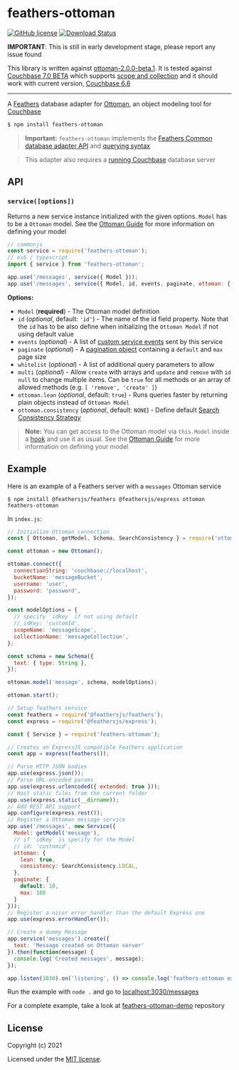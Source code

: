 # feathers-ottoman

[![GitHub license](https://img.shields.io/github/license/bwgjoseph/feathers-ottoman?style=flat-square)](https://github.com/bwgjoseph/feathers-ottoman/blob/master/LICENSE)
[![Download Status](https://img.shields.io/npm/dm/feathers-ottoman.svg?style=flat-square)](https://www.npmjs.com/package/feathers-ottoman)

__IMPORTANT__: This is still in early development stage, please report any issue found

This library is written against [ottoman-2.0.0-beta.1](https://github.com/couchbaselabs/node-ottoman). It is tested against [Couchbase 7.0 BETA](https://docs.couchbase.com/server/7.0/introduction/intro.html) which supports [scope and collection](https://docs.couchbase.com/server/7.0/learn/data/scopes-and-collections.html) and it should work with current version, [Couchbase 6.6](https://docs.couchbase.com/server/current/introduction/intro.html)

---

A [Feathers](https://feathersjs.com) database adapter for [Ottoman](https://ottomanjs.com/), an object modeling tool for [Couchbase](https://www.couchbase.com/)

```bash
$ npm install feathers-ottoman
```

> __Important:__ `feathers-ottoman` implements the [Feathers Common database adapter API](https://docs.feathersjs.com/api/databases/common.html) and [querying syntax](https://docs.feathersjs.com/api/databases/querying.html)

> This adapter also requires a [running Couchbase](https://docs.couchbase.com/tutorials/getting-started-ce/index.html) database server

## API

### `service([options])`

Returns a new service instance initialized with the given options. `Model` has to be a `Ottoman` model. See the [Ottoman Guide](https://ottomanjs.com/guides/schema.html#defining-your-schema) for more information on defining your model

```js
// commonjs
const service = require('feathers-ottoman');
// es6 / typescript
import { service } from 'feathers-ottoman';

app.use('/messages', service({ Model }));
app.use('/messages', service({ Model, id, events, paginate, ottoman: { lean, consistency } }));
```

__Options:__

- `Model` (**required**) - The Ottoman model definition
- `id` (*optional*, default: `'id'`) - The name of the id field property. Note that the `id` has to be also define when initializing the `Ottoman Model` if not using default value
- `events` (*optional*) - A list of [custom service events](https://docs.feathersjs.com/api/events.html#custom-events) sent by this service
- `paginate` (*optional*) - A [pagination object](https://docs.feathersjs.com/api/databases/common.html#pagination) containing a `default` and `max` page size
- `whitelist` (*optional*) - A list of additional query parameters to allow
- `multi` (*optional*) - Allow `create` with arrays and `update` and `remove` with `id` `null` to change multiple items. Can be `true` for all methods or an array of allowed methods (e.g. `[ 'remove', 'create' ]`)
- `ottoman.lean` (*optional*, default: `true`) - Runs queries faster by returning plain objects instead of `Ottoman Model`
- `ottoman.consistency` (*optional*, default: `NONE`) - Define default [Search Consistency Strategy](https://docs.couchbase.com/server/current/learn/services-and-indexes/indexes/index-replication.html#index-consistency)

> **Note:** You can get access to the Ottoman model via `this.Model` inside a [hook](https://docs.feathersjs.com/api/hooks.html) and use it as usual. See the [Ottoman Guide](https://ottomanjs.com/guides/schema.html#defining-your-schema) for more information on defining your model

## Example

Here is an example of a Feathers server with a `messages` Ottoman service

```
$ npm install @feathersjs/feathers @feathersjs/express ottoman feathers-ottoman
```

In `index.js`:

```js
// Initialize Ottoman connection
const { Ottoman, getModel, Schema, SearchConsistency } = require('ottoman');

const ottoman = new Ottoman();

ottoman.connect({
  connectionString: 'couchbase://localhost',
  bucketName: 'messageBucket',
  username: 'user',
  password: 'password',
});

const modelOptions = {
  // specify `idKey` if not using default
  // idKey: 'customId',
  scopeName: 'messageScope',
  collectionName: 'messageCollection',
};

const schema = new Schema({
  text: { type: String },
});

ottoman.model('message', schema, modelOptions);

ottoman.start();

// Setup feathers service
const feathers = require('@feathersjs/feathers');
const express = require('@feathersjs/express');

const { Service } = require('feathers-ottoman');

// Creates an ExpressJS compatible Feathers application
const app = express(feathers());

// Parse HTTP JSON bodies
app.use(express.json());
// Parse URL-encoded params
app.use(express.urlencoded({ extended: true }));
// Host static files from the current folder
app.use(express.static(__dirname));
// Add REST API support
app.configure(express.rest());
// Register a Ottoman message service
app.use('/messages', new Service({
  Model: getModel('message'),
  // if `idKey` is specify for the Model
  // id: 'customid',
  ottoman: {
    lean: true,
    consistency: SearchConsistency.LOCAL,
  },
  paginate: {
    default: 10,
    max: 100
  }
}));
// Register a nicer error handler than the default Express one
app.use(express.errorHandler());

// Create a dummy Message
app.service('messages').create({
  text: 'Message created on Ottoman server'
}).then(function(message) {
  console.log('Created messages', message);
});

app.listen(3030).on('listening', () => console.log('feathers-ottoman example started'));
```

Run the example with `node .` and go to [localhost:3030/messages](http://localhost:3030/messages)

For a complete example, take a look at [feathers-ottoman-demo](https://github.com/bwgjoseph/feathers-ottoman-demo) repository

## License

Copyright (c) 2021

Licensed under the [MIT license](LICENSE).

